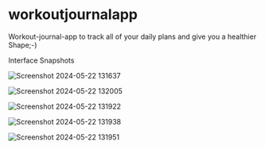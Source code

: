 # workoutjournalapp
Workout-journal-app to track all of your daily plans and give you a healthier Shape;-)


Interface Snapshots

![Screenshot 2024-05-22 131637](https://github.com/ayushharmaa/workoutjournalapp/assets/93790325/21e9f7e4-00bd-4730-807c-8b27722a3796)

![Screenshot 2024-05-22 132005](https://github.com/ayushharmaa/workoutjournalapp/assets/93790325/937c237a-1be0-42fc-bf74-55ce79c4cfc0)

![Screenshot 2024-05-22 131922](https://github.com/ayushharmaa/workoutjournalapp/assets/93790325/b5dad392-246c-4fd3-b4bb-b9d5d374594d)

![Screenshot 2024-05-22 131938](https://github.com/ayushharmaa/workoutjournalapp/assets/93790325/9ea195e8-7d2e-4c86-9b33-a26483c1322e)

![Screenshot 2024-05-22 131951](https://github.com/ayushharmaa/workoutjournalapp/assets/93790325/6f6e708a-6ffc-4bfc-9db1-b228f278ebf7)


